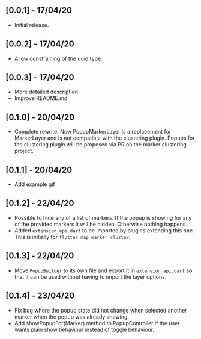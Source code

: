 ## [0.0.1] - 17/04/20

* Initial release.

## [0.0.2] - 17/04/20

* Allow constraining of the uuid type.

## [0.0.3] - 17/04/20

* More detailed description
* Improve README.md

## [0.1.0] - 20/04/20

* Complete rewrite. Now PopupMarkerLayer is a replacement for MarkerLayer and
  is not compatible with the clustering plugin. Popups for the clustering plugin
  will be proposed via PR on the marker clustering project.

## [0.1.1] - 20/04/20

* Add example gif

## [0.1.2] - 22/04/20

* Possible to hide any of a list of markers. If the popup is showing for any of the provided markers it will be hidden. Otherwise nothing happens.
* Added `extension_api.dart` to be imported by plugins extending this one. This is initially for `flutter_map_marker_cluster`.

## [0.1.3] - 22/04/20

* Move `PopupBuilder` to its own file and export it in `extension_api.dart` so that it can be used without having to import the layer options.

## [0.1.4] - 23/04/20

* Fix bug where the popup state did not change when selected another marker when the popup was already showing.
* Add showPopupFor(Marker) method to PopupController if the user wants plain show behaviour instead of toggle behaviour.
